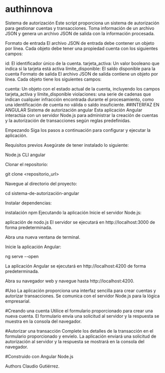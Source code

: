 # authinnova
Sistema de autorización
Este script proporciona un sistema de autorización para gestionar cuentas y transacciones. Toma información de un archivo JSON y genera un archivo JSON de salida con la información procesada.

Formato de entrada
El archivo JSON de entrada debe contener un objeto por línea. Cada objeto debe tener una propiedad cuenta con los siguientes campos:

id: El identificador único de la cuenta.
tarjeta_activa: Un valor booleano que indica si la tarjeta está activa
límite_disponible: El saldo disponible para la cuenta
Formato de salida
El archivo JSON de salida contiene un objeto por línea. Cada objeto tiene los siguientes campos:

cuenta: Un objeto con el estado actual de la cuenta, incluyendo los campos tarjeta_activa y límite_disponible
violaciones: una serie de cadenas que indican cualquier infracción encontrada durante el procesamiento, como una identificación de cuenta no válida o saldo insuficiente.
##INTERFAZ EN ANGULAR 
Sistema de autorización angular
Esta aplicación Angular interactúa con un servidor Node.js para administrar la creación de cuentas y la autorización de transacciones según reglas predefinidas.

Empezando
Siga los pasos a continuación para configurar y ejecutar la aplicación.

Requisitos previos
Asegúrate de tener instalado lo siguiente:

Node.js
CLI angular

Clonar el repositorio:

git clone <repositorio_url>

Navegue al directorio del proyecto:

cd sistema-de-autorización-angular

Instalar dependencias:

instalación npm
Ejecutando la aplicación
Inicie el servidor Node.js:

aplicación de nodo.js
El servidor se ejecutará en http://localhost:3000 de forma predeterminada.

Abra una nueva ventana de terminal.

Inicie la aplicación Angular:


ng serve --open

La aplicación Angular se ejecutará en http://localhost:4200 de forma predeterminada.

Abra su navegador web y navegue hasta http://localhost:4200.

#Uso
La aplicación proporciona una interfaz sencilla para crear cuentas y autorizar transacciones. Se comunica con el servidor Node.js para la lógica empresarial.

#Creando una cuenta
Utilice el formulario proporcionado para crear una nueva cuenta. El formulario envía una solicitud al servidor y la respuesta se muestra en la consola del navegador.

#Autorizar una transacción
Complete los detalles de la transacción en el formulario proporcionado y envíelo. La aplicación enviará una solicitud de autorización al servidor y la respuesta se mostrará en la consola del navegador.

#Construido con
Angular
Node.js


Authors
Claudio Gutiérrez.
